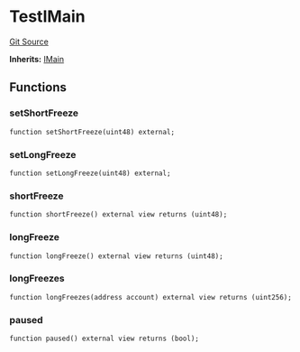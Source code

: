 # TestIMain
[Git Source](https://github.com/larrythecucumber321/protocol/blob/aabf2c9d4120808940fb3be9193cb66ea71ac351/contracts/interfaces/IMain.sol)

**Inherits:**
[IMain](/tools/docgen/src/contracts/interfaces/IMain.sol/interface.IMain.md)


## Functions
### setShortFreeze


```solidity
function setShortFreeze(uint48) external;
```

### setLongFreeze


```solidity
function setLongFreeze(uint48) external;
```

### shortFreeze


```solidity
function shortFreeze() external view returns (uint48);
```

### longFreeze


```solidity
function longFreeze() external view returns (uint48);
```

### longFreezes


```solidity
function longFreezes(address account) external view returns (uint256);
```

### paused


```solidity
function paused() external view returns (bool);
```

